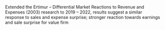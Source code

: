 Extended the Ertimur – Differential Market Reactions to Revenue and Expenses (2003) research to 2019 – 2022, results suggest a similar response to sales and expense surprise; stronger reaction towards earnings and sale surprise for value firm
